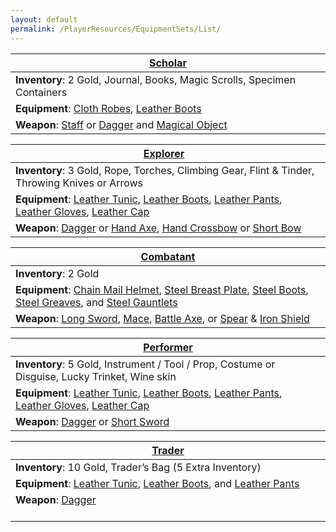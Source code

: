 ```yaml
---
layout: default
permalink: /PlayerResources/EquipmentSets/List/
---
```


| **[Scholar]({{site.baseurl}}/PlayerResources/EquipmentSets/Scholar/)**                                                                                                                                                                           |
| ------------------------------------------------------------------------------------------------------------------------------------------------------------------------------------------------------------------------------------------------ |
| **Inventory**: 2 Gold, Journal, Books, Magic Scrolls, Specimen Containers                                                                                                                                                                        |
| **Equipment**: [Cloth Robes]({{site.baseurl}}/PlayerResources/Equipment/Armor/ClothRobes/), [Leather Boots]({{site.baseurl}}/PlayerResources/Equipment/Armor/LeatherBoots/)                                                                      |
| **Weapon**: [Staff]({{site.baseurl}}/PlayerResources/Equipment/Weapons/Staff/) or [Dagger]({{site.baseurl}}/PlayerResources/Equipment/Weapons/Dagger/) and [Magical Object]({{site.baseurl}}/PlayerResources/Equipment/Inventory/MagicalObject/) |

| **[Explorer]({{site.baseurl}}/PlayerResources/EquipmentSets/Explorer/)**                                                                                                                                                                                                                                                                                                                                                         |
| -------------------------------------------------------------------------------------------------------------------------------------------------------------------------------------------------------------------------------------------------------------------------------------------------------------------------------------------------------------------------------------------------------------------------------- |
| **Inventory**: 3 Gold, Rope, Torches, Climbing Gear, Flint & Tinder, Throwing Knives or Arrows                                                                                                                                                                                                                                                                                                                                   |
| **Equipment**: [Leather Tunic]({{site.baseurl}}/PlayerResources/Equipment/Armor/LeatherTunic/), [Leather Boots]({{site.baseurl}}/PlayerResources/Equipment/Armor/LeatherBoots/), [Leather Pants]({{site.baseurl}}/PlayerResources/Equipment/Armor/LeatherPants/), [Leather Gloves]({{site.baseurl}}/PlayerResources/Equipment/Armor/LeatherGloves/), [Leather Cap]({{site.baseurl}}/PlayerResources/Equipment/Armor/LeatherCap/) |
| **Weapon**: [Dagger]({{site.baseurl}}/PlayerResources/Equipment/Weapons/Dagger/) or [Hand Axe]({{site.baseurl}}/PlayerResources/Equipment/Weapons/HandAxe/), [Hand Crossbow]({{site.baseurl}}/PlayerResources/Equipment/Weapons/HandCrossbow/) or [Short Bow]({{site.baseurl}}/PlayerResources/Equipment/Weapons/ShortBow/)                                                                                                      |

| **[Combatant]({{site.baseurl}}/PlayerResources/EquipmentSets/Combatant/)**                                                                                                                                                                                                                                                                                                                                                                             |
| ------------------------------------------------------------------------------------------------------------------------------------------------------------------------------------------------------------------------------------------------------------------------------------------------------------------------------------------------------------------------------------------------------------------------------------------------------ |
| **Inventory**: 2 Gold                                                                                                                                                                                                                                                                                                                                                                                                                                  |
| **Equipment**: [Chain Mail Helmet]({{site.baseurl}}/PlayerResources/Equipment/Armor/ChainMailHelmet/), [Steel Breast Plate]({{site.baseurl}}/PlayerResources/Equipment/Armor/SteelBreastPlate/), [Steel Boots]({{site.baseurl}}/PlayerResources/Equipment/Armor/SteelBoots/), [Steel Greaves]({{site.baseurl}}/PlayerResources/Equipment/Armor/SteelGreaves/), and [Steel Gauntlets]({{site.baseurl}}/PlayerResources/Equipment/Armor/SteelGauntlets/) |
| **Weapon**: [Long Sword]({{site.baseurl}}/PlayerResources/Equipment/Weapons/LongSword/), [Mace]({{site.baseurl}}/PlayerResources/Equipment/Weapons/Mace/), [Battle Axe]({{site.baseurl}}/PlayerResources/Equipment/Weapons/BattleAxe/), or [Spear]({{site.baseurl}}/PlayerResources/Equipment/Weapons/Spear/) & [Iron Shield]({{site.baseurl}}/PlayerResources/Equipment/Armor/IronShield/)                                                            |

| **[Performer]({{site.baseurl}}/PlayerResources/EquipmentSets/Performer/)**                                                                                                                                                                                                                                                                                                                                                       |
| -------------------------------------------------------------------------------------------------------------------------------------------------------------------------------------------------------------------------------------------------------------------------------------------------------------------------------------------------------------------------------------------------------------------------------- |
| **Inventory**: 5 Gold, Instrument / Tool / Prop, Costume or Disguise, Lucky Trinket, Wine skin                                                                                                                                                                                                                                                                                                                                   |
| **Equipment**: [Leather Tunic]({{site.baseurl}}/PlayerResources/Equipment/Armor/LeatherTunic/), [Leather Boots]({{site.baseurl}}/PlayerResources/Equipment/Armor/LeatherBoots/), [Leather Pants]({{site.baseurl}}/PlayerResources/Equipment/Armor/LeatherPants/), [Leather Gloves]({{site.baseurl}}/PlayerResources/Equipment/Armor/LeatherGloves/), [Leather Cap]({{site.baseurl}}/PlayerResources/Equipment/Armor/LeatherCap/) |
| **Weapon**: [Dagger]({{site.baseurl}}/PlayerResources/Equipment/Weapons/Dagger/) or [Short Sword]({{site.baseurl}}/PlayerResources/Equipment/Weapons/ShortSword/)                                                                                                                                                                                                                                                                |

| **[Trader]({{site.baseurl}}/PlayerResources/EquipmentSets/Trader/)**                                                                                                                                                                                                 |
| -------------------------------------------------------------------------------------------------------------------------------------------------------------------------------------------------------------------------------------------------------------------- |
| **Inventory**: 10 Gold, Trader’s Bag (5 Extra Inventory)                                                                                                                                                                                                             |
| **Equipment**: [Leather Tunic]({{site.baseurl}}/PlayerResources/Equipment/Armor/LeatherTunic/), [Leather Boots]({{site.baseurl}}/PlayerResources/Equipment/Armor/LeatherBoots/), and [Leather Pants]({{site.baseurl}}/PlayerResources/Equipment/Armor/LeatherPants/) |
| **Weapon**: [Dagger]({{site.baseurl}}/PlayerResources/Equipment/Weapons/Dagger/)                                                                                                                                                                                     |
